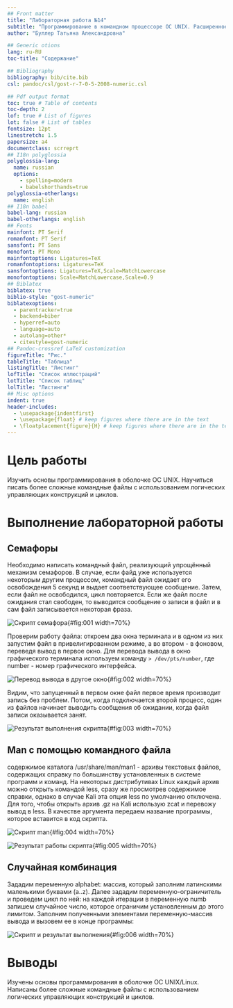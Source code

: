 ```yaml
---
## Front matter
title: "Лабораторная работа №14"
subtitle: "Программирование в командном процессоре ОС UNIX. Расширенное программирование"
author: "Буллер Татьяна Александровна"

## Generic otions
lang: ru-RU
toc-title: "Содержание"

## Bibliography
bibliography: bib/cite.bib
csl: pandoc/csl/gost-r-7-0-5-2008-numeric.csl

## Pdf output format
toc: true # Table of contents
toc-depth: 2
lof: true # List of figures
lot: false # List of tables
fontsize: 12pt
linestretch: 1.5
papersize: a4
documentclass: scrreprt
## I18n polyglossia
polyglossia-lang:
  name: russian
  options:
	- spelling=modern
	- babelshorthands=true
polyglossia-otherlangs:
  name: english
## I18n babel
babel-lang: russian
babel-otherlangs: english
## Fonts
mainfont: PT Serif
romanfont: PT Serif
sansfont: PT Sans
monofont: PT Mono
mainfontoptions: Ligatures=TeX
romanfontoptions: Ligatures=TeX
sansfontoptions: Ligatures=TeX,Scale=MatchLowercase
monofontoptions: Scale=MatchLowercase,Scale=0.9
## Biblatex
biblatex: true
biblio-style: "gost-numeric"
biblatexoptions:
  - parentracker=true
  - backend=biber
  - hyperref=auto
  - language=auto
  - autolang=other*
  - citestyle=gost-numeric
## Pandoc-crossref LaTeX customization
figureTitle: "Рис."
tableTitle: "Таблица"
listingTitle: "Листинг"
lofTitle: "Список иллюстраций"
lotTitle: "Список таблиц"
lolTitle: "Листинги"
## Misc options
indent: true
header-includes:
  - \usepackage{indentfirst}
  - \usepackage{float} # keep figures where there are in the text
  - \floatplacement{figure}{H} # keep figures where there are in the text
---
```


# Цель работы

Изучить основы программирования в оболочке ОС UNIX. Научиться писать более
сложные командные файлы с использованием логических управляющих конструкций
и циклов.

# Выполнение лабораторной работы

## Семафоры

Необходимо написать командный файл, реализующий упрощённый механизм семафоров. 
В случае, если файд уже используется некоторым другим процессом, командный файл ожидает его освобождения 5 секунд и выдает соответствующее сообщение. Затем, если файл не освободился, цикл повторяется. Если же файл после ожидания стал свободен, то выводится сообщение о записи в файл и в сам файл записывается некоторая фраза. 

![Скрипт семафора](image/1.png){#fig:001 width=70%}

Проверим работу файла: откроем два окна терминала и в одном из них запустим файл в привелигированном режиме, а во втором - в фоновом, переведя вывод в первое окно. Для перевода вывода в окно графического терминала используем команду  ```> /dev/pts/number```, где number - номер графического интерфейса.

![Перевод вывода в другое окно](image/2.png){#fig:002 width=70%}

Видим, что запущенный в первом окне файл первое время производит запись без проблем. Потом, когда подключается второй процесс, один из файлов начинает выводить сообщения об ожидании, когда файл записи оказывается занят.

![Результат выполнения скрипта](image/3.png){#fig:003 width=70%}

## Man с помощью командного файла

содержимое каталога /usr/share/man/man1 - архивы текстовых файлов, содержащих справку по большинству установленных в системе программ и команд. На некоторых дистрибутивах Linux каждый архив можно открыть командой less, сразу же просмотрев содержимое справки, однако в случае Kali эта опция  less по умолчанию отключена. Для того, чтобы открыть архив .gz на Kali использую zcat и перевожу вывод в less. В качестве аргумента передаем название программы, которое вставится в код скрипта.

![Скрипт man](image/4.png){#fig:004 width=70%}

![Результат работы скрипта](image/5.png){#fig:005 width=70%}

## Случайная комбинация

Зададим переменную alphabet: массив, который заполним латинскими маленькими буквами (a..z). Далее зададим переменную-ограничитель и проведем цикл по ней: на каждой итерации в переменную numb запишем случайное число, которое ограничим установленным до этого лимитом. Заполним полученными элементами переменную-массив вывода и вызовем ее в конце программы:

![Скрипт и результат выполнения](image/6.png){#fig:006 width=70%}

# Выводы

Изучены основы программирования в оболочке ОС UNIX/Linux. Написаны более сложные командные файлы с использованием логических управляющих конструкций и циклов.
